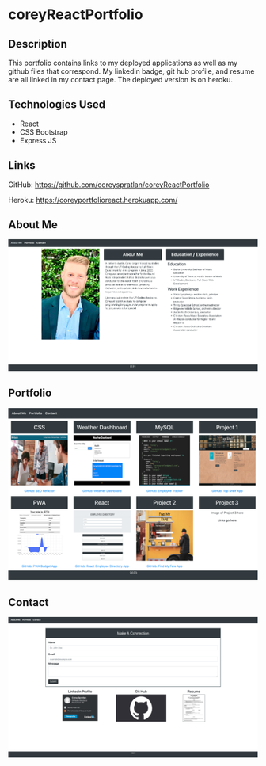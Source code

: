 # coreyReactPortfolio

## Description

This portfolio contains links to my deployed applications as well as my github files that correspond.  My linkedin badge, git hub profile, and resume are all linked in my contact page.  The deployed version is on heroku.

## Technologies Used

* React
* CSS Bootstrap
* Express JS


## Links

GitHub: https://github.com/coreyspratlan/coreyReactPortfolio

Heroku: https://coreyportfolioreact.herokuapp.com/

## About Me
![](READMEimages/AboutMe.png)

## Portfolio
![](READMEimages/Portfolio.png)

##  Contact
![](READMEimages/Contact.png?)


